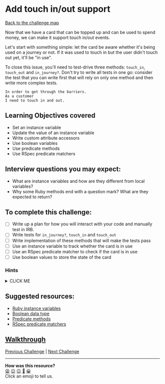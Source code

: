 # Add touch in/out support

[Back to the challenge map](README.md)

Now that we have a card that can be topped up and can be used to spend money, we can make it support touch in/out events.

Let's start with something simple: let the card be aware whether it's being used on a journey or not. If it was used to touch in but the user didn't touch out yet, it'll be "in use".

To close this issue, you'll need to test-drive three methods: `touch_in`, `touch_out` and `in_journey?`. Don't try to write all tests in one go: consider the test that you can write first that will rely on only one method and then write more complex tests.

```
In order to get through the barriers.
As a customer
I need to touch in and out.
```

## Learning Objectives covered
- Set an instance variable
- Update the value of an instance variable
- Write custom attribute accessors
- Use boolean variables
- Use predicate methods
- Use RSpec predicate matchers

## Interview questions you may expect:
- What are instance variables and how are they different from local variables?
- Why some Ruby methods end with a question mark? What are they expected to return?

## To complete this challenge:
- [ ] Write up a plan for how you will interact with your code and manually test in IRB.
- [ ] Write tests for `in_journey?`, `touch_in` and `touch_out`
- [ ] Write implementation of these methods that will make the tests pass
- [ ] Use an instance variable to track whether the card is in use
- [ ] Use an RSpec predicate matcher to check if the card is in use
- [ ] Use boolean values to store the state of the card

### Hints
<details><summary>CLICK ME</summary>
  <ul>
    <li>Remember to move in small steps - dont try to test and implement all three bit of behaviour at one.  Go one at a time</li>
    <li>`in_journey?` will need to return either true or false depending on the current state of the card.  Consider using an instance variable and changing its value on touch in and touch out.</li>
  </ul>
</details>

## Suggested resources:
- [Ruby instance variables](https://rubymonk.com/learning/books/4-ruby-primer-ascent/chapters/45-more-classes/lessons/110-instance-variables)
- [Boolean data type](https://en.wikipedia.org/wiki/Boolean_data_type)
- [Predicate methods](http://pragmati.st/2012/03/24/the-elements-of-ruby-style-predicate-methods/)
- [RSpec predicate matchers](https://www.relishapp.com/rspec/rspec-expectations/v/3-3/docs/built-in-matchers/predicate-matchers)

## [Walkthrough](walkthroughs/08_touch_in_out.md)

[Previous Challenge](07_deducting_money.md) | [Next Challenge](09_min_balance_on_touch_in.md)

<!-- BEGIN GENERATED SECTION DO NOT EDIT -->

---

**How was this resource?**  
[😫](https://airtable.com/shrUJ3t7KLMqVRFKR?prefill_Repository=course&prefill_File=oystercard/08_touch_in_out.md&prefill_Sentiment=😫) [😕](https://airtable.com/shrUJ3t7KLMqVRFKR?prefill_Repository=course&prefill_File=oystercard/08_touch_in_out.md&prefill_Sentiment=😕) [😐](https://airtable.com/shrUJ3t7KLMqVRFKR?prefill_Repository=course&prefill_File=oystercard/08_touch_in_out.md&prefill_Sentiment=😐) [🙂](https://airtable.com/shrUJ3t7KLMqVRFKR?prefill_Repository=course&prefill_File=oystercard/08_touch_in_out.md&prefill_Sentiment=🙂) [😀](https://airtable.com/shrUJ3t7KLMqVRFKR?prefill_Repository=course&prefill_File=oystercard/08_touch_in_out.md&prefill_Sentiment=😀)  
Click an emoji to tell us.

<!-- END GENERATED SECTION DO NOT EDIT -->
